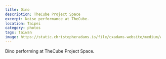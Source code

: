 ```yaml
---
title: Dino
description: TheCube Project Space
excerpt: Noise performance at TheCube.
location: Taipei
category: photos
tags: taiwan
image: https://static.christopheradams.io/file/cxadams-website/medium/albums/2020/20200919-1505_Taipei_TheCube/20200919-1505_Taipei_TheCube_L1001204-0.jpg
---
```


Dino performing at TheCube Project Space.

[Ting-Tong Chang]: https://www.tingtongchang.co.uk/
